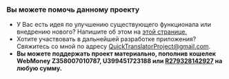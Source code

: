 ### Вы можете помочь данному проекту ###

  * У Вас есть идея по улучшению существующего функционала или внедрению нового? Напишите об этом на <a href='http://code.google.com/p/quick-text-translator/issues/list'>этой странице.</a>
  * Хотите участвовать в дальнейшей разработке приложения? Свяжитесь со мной по адресу QuickTranslatorProject@gmail.com.
  * **Вы можете поддержать проект материально, пополнив кошелек WebMoney Z358007010787, U399451723188 или [R279328142927](https://code.google.com/p/quick-text-translator/source/detail?r=279328142927) на любую сумму.**
